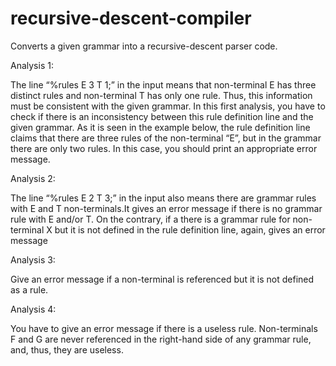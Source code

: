 # recursive-descent-compiler

Converts a given grammar into a recursive-descent parser code.

Analysis 1:

The line “%rules E 3 T 1;” in the input means that non-terminal E has three distinct rules and non-terminal T has only one rule. Thus, this information must be consistent with the given grammar. In this first analysis, you have to check if there is an inconsistency between this rule definition line and the given grammar. As it is seen in the example below, the rule definition line claims that there are three rules of the non-terminal “E”, but in the grammar there are only two rules. In this case, you should print an appropriate error message.

Analysis 2:

The line “%rules E 2 T 3;” in the input also means there are grammar rules with E and T non-terminals.It gives an error message if there is no grammar rule with E and/or T. On the contrary, if a there is a grammar rule for non-terminal X but it is not defined in the rule definition line, again, gives an error message

Analysis 3:

Give an error message if a non-terminal is referenced but it is not defined as a rule.

Analysis 4:

You have to give an error message if there is a useless rule. Non-terminals F and G are never referenced in the right-hand side of any grammar rule, and, thus, they are useless.
